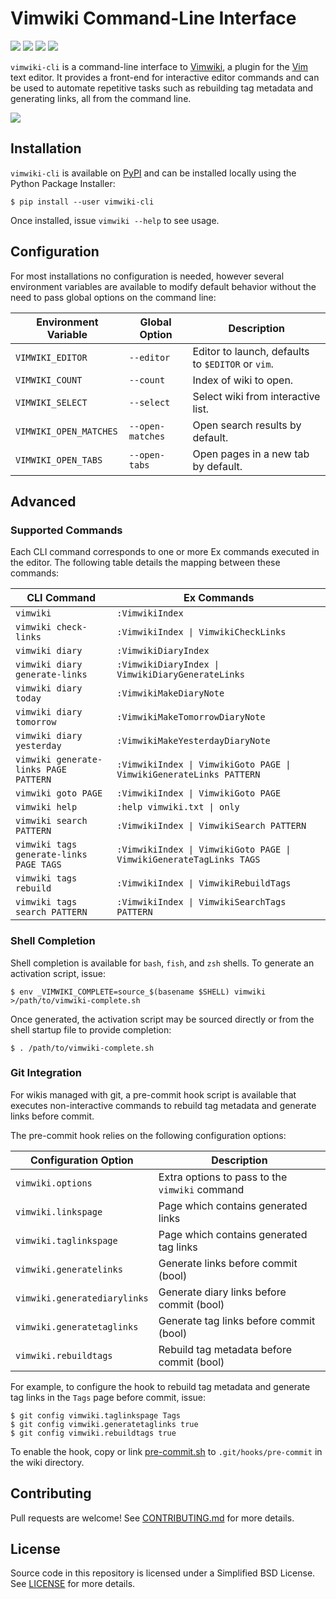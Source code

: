 # Vimwiki Command-Line Interface

[![](https://img.shields.io/travis/com/sstallion/vimwiki-cli)][Travis]
[![](https://img.shields.io/pypi/v/vimwiki-cli)][PyPI]
[![](https://img.shields.io/pypi/pyversions/vimwiki-cli)][PyPI]
[![](https://img.shields.io/github/license/sstallion/vimwiki-cli)][LICENSE]

`vimwiki-cli` is a command-line interface to [Vimwiki], a plugin for the [Vim]
text editor. It provides a front-end for interactive editor commands and can be
used to automate repetitive tasks such as rebuilding tag metadata and generating
links, all from the command line.

[![](https://asciinema.org/a/411893.svg)](https://asciinema.org/a/411893?autoplay=1)

## Installation

`vimwiki-cli` is available on [PyPI] and can be installed locally using the
Python Package Installer:

    $ pip install --user vimwiki-cli

Once installed, issue `vimwiki --help` to see usage.

## Configuration

For most installations no configuration is needed, however several environment
variables are available to modify default behavior without the need to pass
global options on the command line:

| Environment Variable   | Global Option    | Description                                       |
|------------------------|------------------|---------------------------------------------------|
| `VIMWIKI_EDITOR`       | `--editor`       | Editor to launch, defaults to `$EDITOR` or `vim`. |
| `VIMWIKI_COUNT`        | `--count`        | Index of wiki to open.                            |
| `VIMWIKI_SELECT`       | `--select`       | Select wiki from interactive list.                |
| `VIMWIKI_OPEN_MATCHES` | `--open-matches` | Open search results by default.                   |
| `VIMWIKI_OPEN_TABS`    | `--open-tabs`    | Open pages in a new tab by default.               |

## Advanced

### Supported Commands

Each CLI command corresponds to one or more Ex commands executed in the editor.
The following table details the mapping between these commands:

| CLI Command                             | Ex Commands                                                         |
|-----------------------------------------|---------------------------------------------------------------------|
| `vimwiki`                               | `:VimwikiIndex`                                                     |
| `vimwiki check-links`                   | `:VimwikiIndex \| VimwikiCheckLinks`                                |
| `vimwiki diary`                         | `:VimwikiDiaryIndex`                                                |
| `vimwiki diary generate-links`          | `:VimwikiDiaryIndex \| VimwikiDiaryGenerateLinks`                   |
| `vimwiki diary today`                   | `:VimwikiMakeDiaryNote`                                             |
| `vimwiki diary tomorrow`                | `:VimwikiMakeTomorrowDiaryNote`                                     |
| `vimwiki diary yesterday`               | `:VimwikiMakeYesterdayDiaryNote`                                    |
| `vimwiki generate-links PAGE PATTERN`   | `:VimwikiIndex \| VimwikiGoto PAGE \| VimwikiGenerateLinks PATTERN` |
| `vimwiki goto PAGE`                     | `:VimwikiIndex \| VimwikiGoto PAGE`                                 |
| `vimwiki help`                          | `:help vimwiki.txt \| only`                                         |
| `vimwiki search PATTERN`                | `:VimwikiIndex \| VimwikiSearch PATTERN`                            |
| `vimwiki tags generate-links PAGE TAGS` | `:VimwikiIndex \| VimwikiGoto PAGE \| VimwikiGenerateTagLinks TAGS` |
| `vimwiki tags rebuild`                  | `:VimwikiIndex \| VimwikiRebuildTags`                               |
| `vimwiki tags search PATTERN`           | `:VimwikiIndex \| VimwikiSearchTags PATTERN`                        |

### Shell Completion

Shell completion is available for `bash`, `fish`, and `zsh` shells. To generate
an activation script, issue:

    $ env _VIMWIKI_COMPLETE=source_$(basename $SHELL) vimwiki >/path/to/vimwiki-complete.sh

Once generated, the activation script may be sourced directly or from the shell
startup file to provide completion:

    $ . /path/to/vimwiki-complete.sh

### Git Integration

For wikis managed with git, a pre-commit hook script is available that executes
non-interactive commands to rebuild tag metadata and generate links before
commit.

The pre-commit hook relies on the following configuration options:

| Configuration Option          | Description                                    |
|-------------------------------|------------------------------------------------|
| `vimwiki.options`             | Extra options to pass to the `vimwiki` command |
| `vimwiki.linkspage`           | Page which contains generated links            |
| `vimwiki.taglinkspage`        | Page which contains generated tag links        |
| `vimwiki.generatelinks`       | Generate links before commit (bool)            |
| `vimwiki.generatediarylinks`  | Generate diary links before commit (bool)      |
| `vimwiki.generatetaglinks`    | Generate tag links before commit (bool)        |
| `vimwiki.rebuildtags`         | Rebuild tag metadata before commit (bool)      |

For example, to configure the hook to rebuild tag metadata and generate tag
links in the `Tags` page before commit, issue:

    $ git config vimwiki.taglinkspage Tags
    $ git config vimwiki.generatetaglinks true
    $ git config vimwiki.rebuildtags true

To enable the hook, copy or link [pre-commit.sh] to `.git/hooks/pre-commit` in
the wiki directory.

## Contributing

Pull requests are welcome! See [CONTRIBUTING.md] for more details.

## License

Source code in this repository is licensed under a Simplified BSD License. See
[LICENSE] for more details.

[CONTRIBUTING.md]: https://github.com/sstallion/vimwiki-cli/blob/master/CONTRIBUTING.md
[LICENSE]: https://github.com/sstallion/vimwiki-cli/blob/master/LICENSE
[pre-commit.sh]: https://github.com/sstallion/vimwiki-cli/blob/master/scripts/pre-commit.sh
[PyPI]: https://pypi.org/project/vimwiki-cli/
[Travis]: https://travis-ci.com/sstallion/vimwiki-cli
[Vim]: https://www.vim.org/
[Vimwiki]: https://vimwiki.github.io/
